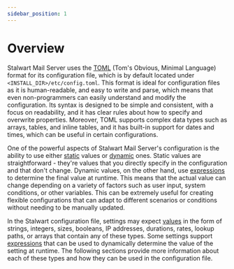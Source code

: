 ```yaml
---
sidebar_position: 1
---
```


# Overview

Stalwart Mail Server uses the [TOML](https://toml.io/en/) (Tom's Obvious, Minimal Language) format for its configuration file, which is by default located under `<INSTALL_DIR>/etc/config.toml`. This format is ideal for configuration files as it is human-readable, and easy to write and parse, which means that even non-programmers can easily understand and modify the configuration. Its syntax is designed to be simple and consistent, with a focus on readability, and it has clear rules about how to specify and overwrite properties. Moreover, TOML supports complex data types such as arrays, tables, and inline tables, and it has built-in support for dates and times, which can be useful in certain configurations.

One of the powerful aspects of Stalwart Mail Server's configuration is the ability to use either [static](/docs/category/values) values or [dynamic](/docs/configuration/expressions/values) ones. Static values are straightforward - they're values that you directly specify in the configuration and that don't change. Dynamic values, on the other hand, use [expressions](/docs/configuration/expressions/overview) to determine the final value at runtime. This means that the actual value can change depending on a variety of factors such as user input, system conditions, or other variables. This can be extremely useful for creating flexible configurations that can adapt to different scenarios or conditions without needing to be manually updated.

In the Stalwart configuration file, settings may expect [values](/docs/category/values) in the form of strings, integers, sizes, booleans, IP addresses, durations, rates, lookup paths, or arrays that contain any of these types. Some settings support [expressions](/docs/configuration/expressions/overview) that can be used to dynamically determine the value of the setting at runtime. The following sections provide more information about each of these types and how they can be used in the configuration file.
